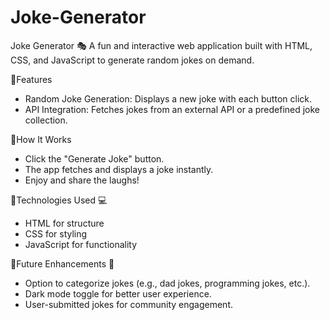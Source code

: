 # Joke-Generator
Joke Generator 🎭 A fun and interactive web application built with HTML, CSS, and JavaScript to generate random jokes on demand.

  🔗Features 
- Random Joke Generation: Displays a new joke with each button click.
- API Integration: Fetches jokes from an external API or a predefined joke collection.
  
🔗How It Works 
- Click the "Generate Joke" button.
- The app fetches and displays a joke instantly.
- Enjoy and share the laughs!
  
🔗Technologies Used 💻
- HTML for structure
- CSS for styling
- JavaScript for functionality
  
🔗Future Enhancements 🚀
- Option to categorize jokes (e.g., dad jokes, programming jokes, etc.).
- Dark mode toggle for better user experience.
- User-submitted jokes for community engagement.
